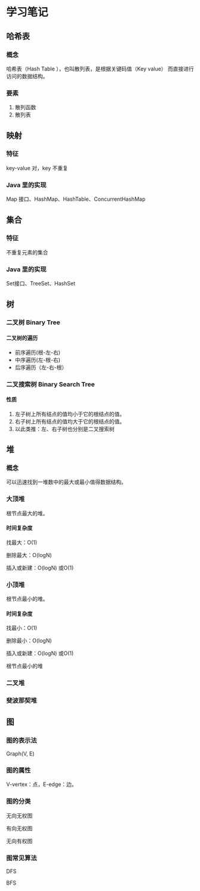 # 学习笔记

## 哈希表

### 概念

哈希表（Hash Table ），也叫散列表，是根据关键码值（Key value） 而直接进行访问的数据结构。

### 要素

1. 散列函数
2. 散列表

## 映射

### 特征

key-value 对，key 不重复

### Java 里的实现

Map 接口、HashMap、HashTable、ConcurrentHashMap

## 集合

### 特征

不重复元素的集合

### Java 里的实现

Set接口、TreeSet、HashSet

## 树

### 二叉树 Binary Tree

#### 二叉树的遍历

- 前序遍历(根-左-右)
- 中序遍历(左-根-右)
- 后序遍历（左-右-根）

### 二叉搜索树 Binary Search Tree

#### 性质

1. 左子树上所有结点的值均小于它的根结点的值。
2. 右子树上所有结点的值均大于它的根结点的值。
3. 以此类推：左、右子树也分别是二叉搜索树

## 堆

### 概念

可以迅速找到一堆数中的最大或最小值得数据结构。

### 大顶堆

根节点最大的堆。

#### 时间复杂度

找最大：O(1)

删除最大：O(logN)

插入或新建：O(logN) 或O(1)

### 小顶堆

根节点最小的堆。

#### 时间复杂度

找最小：O(1)

删除最小：O(logN)

插入或新建：O(logN) 或O(1)

根节点最小的堆

### 二叉堆

### 斐波那契堆

## 图

### 图的表示法

Graph(V, E)

### 图的属性

V-vertex：点，E-edge：边。

### 图的分类

无向无权图

有向无权图

无向有权图

### 图常见算法

DFS

BFS



